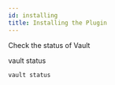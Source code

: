 ```yaml
---
id: installing
title: Installing the Plugin
---
```


<TerminalVisor minimized="true">
  <Terminal target="local" shell="/bin/bash" workdir="/" user="root" name="Local" id="local"/>
  <Terminal target="kuma-cp.container.shipyard.run" shell="/bin/sh" workdir="/" user="root" name="Kuma" id="kuma"/>
  <Terminal target="vault.container.shipyard.run" shell="/bin/sh" workdir="/" user="root" name="Vault" id="vault"/>
</TerminalVisor>


Check the status of Vault

<TerminalRunCommand target="vault">
  <Command>vault status</Command>
</TerminalRunCommand>

```shell
vault status
```
